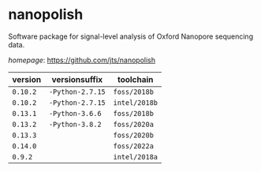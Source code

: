 # nanopolish

Software package for signal-level analysis of Oxford Nanopore sequencing data.

*homepage*: <https://github.com/jts/nanopolish>

version | versionsuffix | toolchain
--------|---------------|----------
``0.10.2`` | ``-Python-2.7.15`` | ``foss/2018b``
``0.10.2`` | ``-Python-2.7.15`` | ``intel/2018b``
``0.13.1`` | ``-Python-3.6.6`` | ``foss/2018b``
``0.13.2`` | ``-Python-3.8.2`` | ``foss/2020a``
``0.13.3`` |  | ``foss/2020b``
``0.14.0`` |  | ``foss/2022a``
``0.9.2`` |  | ``intel/2018a``
